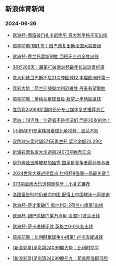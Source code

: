 ## 新浪体育新闻 
### 2024-06-26

+ [欧洲杯-魔笛破门扎卡尼绝平 意大利平格子军出线](https://sports.sina.com.cn/g/seriea/2024-06-25/doc-inazxaqs1695452.shtml)

+ [赔率前瞻:1赔1.19！姆巴佩复出助法国大胜晋级](https://sports.sina.com.cn/l/2024-06-25/doc-inazxaqs1663166.shtml)

+ [欧洲杯-费兰托雷斯制胜 西班牙三战全胜出线](https://sports.sina.com.cn/g/laliga/2024-06-25/doc-inazxaqs1697038.shtml)

+ [38岁289天！魔笛打破欧洲杯最年长进球者纪录](https://sports.sina.com.cn/global/europe/2024-06-25/doc-inazxaqt7192904.shtml)

+ [意大利铁卫巴斯托尼21次夺回球权 本届欧洲杯第一](https://sports.sina.com.cn/global/europe/2024-06-25/doc-inazxaqs1700149.shtml)

+ [竞彩大势：荷兰迎战奥地利恐难胜 丹麦有望取胜](https://sports.sina.com.cn/l/2024-06-25/doc-inazxaqt7166795.shtml)

+ [赔率前瞻：英格兰赢球晋级 有望上半场就进球](https://sports.sina.com.cn/l/2024-06-25/doc-inazxaqs1662106.shtml)

+ [胜负彩24099期国内部分专业媒体复式推荐总汇](https://sports.sina.com.cn/l/2024-06-25/doc-inazxhwr7108553.shtml)

+ [若白：19连胜！创造者不是柯洁们 而是20岁的他！](https://sports.sina.com.cn/go/2024-06-25/doc-inazxtnk1461191.shtml)

+ [[小炮APP]专家伟哥看球北单推荐：波兰不败](https://sports.sina.com.cn/l/2024-06-25/doc-inazxpen1583393.shtml)

+ [双色球头奖时隔371天再空开 奖池余额23.29亿](https://sports.sina.com.cn/l/2024-06-25/doc-inazykka1297369.shtml)

+ [新浪彩票名家大乐透第24073期推荐汇总](https://sports.sina.com.cn/l/2024-06-25/doc-inazxtnm6955162.shtml)

+ [伊万奔赴吉隆坡参加抽签 国足是竞争者而非参与者](https://sports.sina.com.cn/china/2024-06-25/doc-inazxxui6963487.shtml)

+ [2024世界大赛战绩盘点 烂柯杯8强哪一场最关键？](https://sports.sina.com.cn/go/2024-06-25/doc-inazxxuh1449347.shtml)

+ [073期孟雨大乐透预测奖号：小复式推荐](https://sports.sina.com.cn/l/2024-06-25/doc-inazxxui6921875.shtml)

+ [洛国富告别时仍眷恋中国 配得上中国球迷一声谢谢](https://sports.sina.com.cn/china/2024-06-25/doc-inazxtnm7005209.shtml)

+ [欧洲杯-萨比策破门 奥地利3-2荷兰小组第1出线](https://sports.sina.com.cn/g/pl/2024-06-26/doc-inazzfps0916659.shtml)

+ [欧洲杯-姆巴佩破门莱万点射 法国1-1波兰出线](https://sports.sina.com.cn/g/laliga/2024-06-26/doc-inazzfpt6410301.shtml)

+ [欧洲杯-萨卡进球无效 英格兰0-0头名出线](https://sports.sina.com.cn/g/pl/2024-06-26/doc-inazzfpt6408657.shtml)

+ [赔率前瞻：比利时赢球争小组第1 卢卡库或进球](https://sports.sina.com.cn/l/2024-06-26/doc-inazzfpt6417391.shtml)

+ [[新浪彩票]足彩第24099期大势：比利时防平](https://sports.sina.com.cn/l/2024-06-26/doc-inazzfps0932586.shtml)

+ [[新浪彩票]足彩第24099期任九：葡美两强即可胆](https://sports.sina.com.cn/l/2024-06-26/doc-inazzfps0933233.shtml)

